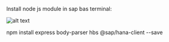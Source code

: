 Install node js module in sap bas terminal:

![alt text](http://url/to/img.png)

npm install express body-parser hbs @sap/hana-client --save
